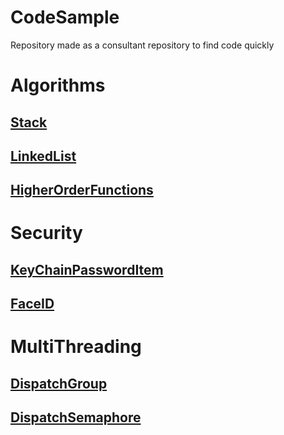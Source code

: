# CodeSample
Repository made as a consultant repository to find code quickly

# Algorithms

## [Stack](https://github.com/renatomateusx/CodeSample/blob/master/Stack.swift)
## [LinkedList](https://github.com/renatomateusx/CodeSample/blob/master/LinkedList.swift)
## [HigherOrderFunctions](https://github.com/renatomateusx/CodeSample/blob/master/HigherOrderFunctionsExample.swift)

# Security

## [KeyChainPasswordItem](https://github.com/renatomateusx/CodeSample/blob/master/KeychainPasswordItem.swift)
## [FaceID](https://github.com/renatomateusx/CodeSample/blob/master/FaceIDExample.swift)


# MultiThreading

## [DispatchGroup](https://github.com/renatomateusx/CodeSample/blob/master/DispatchGroup.swift)
## [DispatchSemaphore](https://github.com/renatomateusx/CodeSample/blob/master/DispatchSemaphore.swift)

